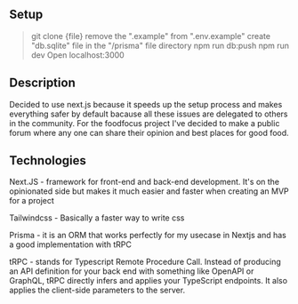 ## Setup
>git clone {file}
>remove the ".example" from ".env.example"
>create "db.sqlite" file in the "/prisma" file directory
>npm run db:push
>npm run dev
>Open localhost:3000



## Description

Decided to use next.js because it speeds up the setup process and makes everything safer by default bacause all these issues are delegated to others in the community. For the foodfocus project I've decided to make a public forum where any one can share their opinion and best places for good food.

## Technologies

Next.JS - framework for front-end and back-end development. It's on the opinionated side but makes it much easier and faster when creating an MVP for a project

Tailwindcss - Basically a faster way to write css

Prisma - it is an ORM that works perfectly for my usecase in Nextjs and has a good implementation with tRPC

tRPC - stands for Typescript Remote Procedure Call. Instead of producing an API definition for your back end with something like OpenAPI or GraphQL, tRPC directly infers and applies your TypeScript endpoints. It also applies the client-side parameters to the server.
